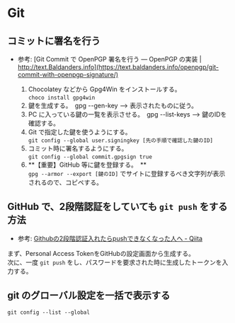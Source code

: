 # Git

## コミットに署名を行う
* 参考: [Git Commit で OpenPGP 署名を行う — OpenPGP の実装 | http://text.Baldanders.info](https://text.baldanders.info/openpgp/git-commit-with-openpgp-signature/)

    1. Chocolatey などから Gpg4Win をインストールする。  
        `choco install gpg4win`  
    1. 鍵を生成する。 gpg --gen-key --> 表示されたものに従う。  
    1. PC に入っている鍵の一覧を表示させる。 gpg --list-keys --> 鍵のIDを確認する。  
    1. Git で指定した鍵を使うようにする。   
        `git config --global user.signingkey [先の手順で確認した鍵のID]`  
    1. コミット時に署名するようにする。   
        `git config --global commit.gpgsign true`
    1. **【重要】GitHub 等に鍵を登録する。 **  
        `gpg --armor --export [鍵のID]` でサイトに登録するべき文字列が表示されるので、コピペする。  

## GitHub で、2段階認証をしていても `git push` をする方法
* 参考: [Githubの2段階認証入れたらpushできなくなった人へ - Qiita](https://qiita.com/cyborg__ninja/items/6efd349370bf5f8bffb2)  

まず、Personal Access TokenをGitHubの設定画面から生成する。  
次に、一度 `git push` をし、パスワードを要求された時に生成したトークンを入力する。

## git のグローバル設定を一括で表示する
```
git config --list --global
```